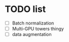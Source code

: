 TODO list
=========
<!--  TODO those -->
- [ ] Batch normalization
- [ ] Multi-GPU towers thingy
- [ ] data augmentation
